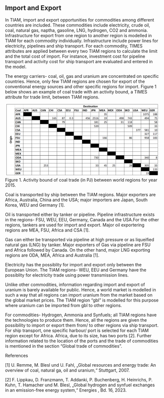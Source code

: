 ## Import and Export

In TIAM, import and export opportunities for commodities among different countries are included. These commodities include electricity, crude oil, coal, natural gas, naptha, gasoline, LNG, hydrogen, CO2 and ammonia. Infrastructure for export from one region to another region is modelled in TIAM for each commodity individually. Infrastructure include power lines for electricity, pipelines and ship transport. For each commodity, TIMES attributes are applied between every two TIAM regions to calculate the limit and the total cost of import. For instance, investment cost for pipeline transport and activity cost for ship transport are evaluated and entered in the model.  

The energy carriers- coal, oil, gas and uranium are concentrated on specific countries. Hence, only few TIAM regions are chosen for export of the conventional energy sources and other specific regions for import. Figure 1 below shows an example of coal trade with an activity bound, a TIMES attribute for trade limit, between TIAM regions. 

![Coal import and export](./figs/coal_import_export.png) 
Figure 1. Activity bound of coal trade (in PJ) between world regions for year 2015.

Coal is transported by ship between the TIAM regions. Major exporters are Africa, Australia, China and the USA; major importers are Japan, South Korea, WEU and Germany [1].

Oil is transported either by tanker or pipeline. Pipeline infrastructure exists in the regions- FSU, WEU, EEU, Germany, Canada and the USA.For the other regions, tankers are used for import and export. Major oil exportering regions are MEA, FSU, Africa and CSA  [1].

Gas can either be transported via pipeline at high pressure or as liqueified natural gas (LNG) by tanker. Major exporters of Gas via pipeline are FSU and Africa followed by Canada. On the other hand, major LNG exporting regions are ODA, MEA, Africa and Australia  [1].

Electricity has the possiblity for import and export only between the European Union. The TIAM regions- WEU, EEU and Germany have the possiblity for electricity trade using power transmission lines.

Unlike other commodities, information regarding import and export of uranium is barely available for public. Hence, a world market is modelled in such a way that all regions can import uranium from the market based on the global market prices. The TIAM region “gbl” is modelled for this purpose where uranium can be imported from gbl to other regions. 

For commodities- Hydrogen, Ammonia and Synfuels; all TIAM regions have the technologies to produce them. Hence, all the regions are given the possibility to import or export them from/ to other regions via ship transport. For ship transport, one specific harbour/ port is selected for each TIAM region except for Africa. Africa, due to its size, has two ports [2]. Further information related to the location of the ports and the trade of commodities is mentioned in the section “Global trade of commodities”.


References

[1] 	U. Remme, M. Blesl und U. Fahl, „Global resources and energy trade: An overview of coal, natural ga, oil and uranium,“ Stuttgart, 2007.

[2] 	F. Lippkau, D. Franzmann, T. Addanki, P. Buchenberg, H. Heinrichs, P. Kuhn, T. Hamacher und M. Blesl, „Global hydrogen and synfuel exchanges in an emission-free energy system,“ Energies , Bd. 16, 2023. 


